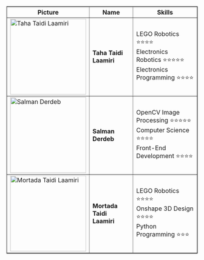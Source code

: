 <table border="1">
    <thead>
        <tr>
            <th>Picture</th>
            <th>Name</th>
            <th>Skills</th>
        </tr>
    </thead>
    <tbody>
        <tr>
            <td><img src="https://github.com/user-attachments/assets/23f7989c-80eb-4c4a-bd4e-48854502ae04" width="200" alt="Taha Taidi Laamiri"></td>
            <td><strong>Taha Taidi Laamiri</strong></td>
            <td>
                <div>LEGO Robotics ⭐⭐⭐⭐</div>
                <div>Electronics Robotics ⭐⭐⭐⭐⭐</div>
                <div>Electronics Programming ⭐⭐⭐⭐</div>
            </td>
        </tr>
        <tr>
            <td><img src="https://github.com/user-attachments/assets/70c6ed95-7fce-4ee0-840e-6f5b5265e15e" width="200" alt="Salman Derdeb"></td>
            <td><strong>Salman Derdeb</strong></td>
            <td>
                <div>OpenCV Image Processing ⭐⭐⭐⭐⭐</div>
                <div>Computer Science ⭐⭐⭐⭐</div>
                <div>Front-End Development ⭐⭐⭐⭐</div>
            </td>
        </tr>
        <tr>
            <td><img src="https://github.com/user-attachments/assets/5c9d1a28-243c-4c6f-8052-82998c2a2ced" width="200" alt="Mortada Taidi Laamiri"></td>
            <td><strong>Mortada Taidi Laamiri</strong></td>
            <td>
                <div>LEGO Robotics ⭐⭐⭐⭐</div>
                <div>Onshape 3D Design ⭐⭐⭐⭐</div>
                <div>Python Programming ⭐⭐⭐</div>
            </td>
        </tr>
    </tbody>
</table>
